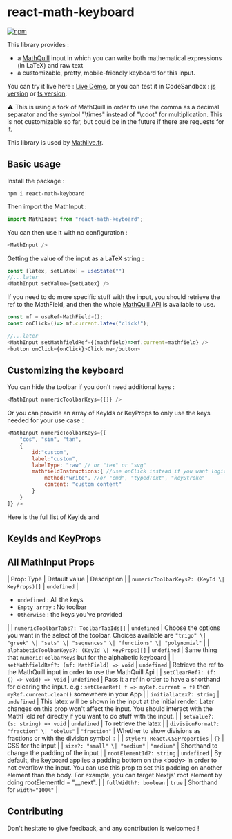 # react-math-keyboard

[![npm](https://badgen.net/npm/v/react-math-keyboard)](https://www.npmjs.com/package/react-math-keyboard)

This library provides :

- a [MathQuill](http://www.mathquill.com) input in which you can write both mathematical expressions (in LaTeX) and raw text
- a customizable, pretty, mobile-friendly keyboard for this input.

You can try it live here : [Live Demo](https://krirkrirk.github.io/react-math-keyboard/),
or you can test it in CodeSandbox : [js version](https://codesandbox.io/s/epic-wildflower-v1jlww) or [ts version](https://codesandbox.io/s/react-mat-keyboard-ts-playground-w01638).

:warning: This is using a fork of MathQuill in order to use the comma as a decimal separator and the symbol "\\times" instead of "\\cdot" for multiplication. This is not customizable so far, but could be in the future if there are requests for it.

This library is used by [Mathlive.fr](https://www.mathlive.fr).

## Basic usage

Install the package :

```nodejs
npm i react-math-keyboard
```

Then import the MathInput :

```js
import MathInput from "react-math-keyboard";
```

You can then use it with no configuration :

```js
<MathInput />
```

Getting the value of the input as a LaTeX string :

```js
const [latex, setLatex] = useState("")
//...later
<MathInput setValue={setLatex} />
```

If you need to do more specific stuff with the input, you should retrieve the ref to the MathField, and then the whole [MathQuill API](http://docs.mathquill.com/en/latest/Api_Methods/) is available to use.

```js
const mf = useRef<MathField>();
const onClick=()=> mf.current.latex("click!");

//...later
<MathInput setMathfieldRef={(mathfield)=>mf.current=mathfield} />
<button onClick={onClick}>Click me</button>
```

## Customizing the keyboard

You can hide the toolbar if you don't need additional keys :

```js
<MathInput numericToolbarKeys={[]} />
```

Or you can provide an array of KeyIds or KeyProps to only use the keys needed for your use case :

```js
<MathInput numericToolbarKeys={[
    "cos", "sin", "tan",
    {
        id:"custom",
        label:"custom",
        labelType: "raw" // or "tex" or "svg"
        mathfieldInstructions:{ //use onClick instead if you want logic non linked with the input
            method:"write", //or "cmd", "typedText", "keyStroke"
            content: "custom content"
        }
    }
]} />
```

Here is the full list of KeyIds and

## KeyIds and KeyProps

## All MathInput Props

| Prop: Type | Default value | Description |
| `numericToolbarKeys?: (KeyId \| KeyProps)[]` | `undefined` | <ul><li> `undefined` : All the keys </li><li> `Empty array` : No toolbar </li><li> `Otherwise` : the keys you've provided </li></ul> |
| `numericToolbarTabs?: ToolbarTabIds[]` | `undefined` | Choose the options you want in the select of the toolbar. Choices available are `"trigo" \| "greek" \| "sets" \| "sequences" \| "functions" \| "polynomial"` |
| `alphabeticToolbarKeys?: (KeyId \| KeyProps)[]` | `undefined` | Same thing that `numericToolbarKeys` but for the alphabetic keyboard |
| `setMathfieldRef?: (mf: MathField) => void` | `undefined` | Retrieve the ref to the MathQuill input in order to use the MathQuill Api |
| `setClearRef?: (f: () => void) => void` | `undefined` | Pass it a ref in order to have a shorthand for clearing the input. e.g : `setClearRef( f => myRef.current = f)` then `myRef.current.clear()` somewhere in your App |
| `initialLatex?: string` | `undefined` | This latex will be shown in the input at the initial render. Later changes on this prop won't affect the input. You should interact with the MathField ref directly if you want to do stuff with the input. |
| `setValue?: (s: string) => void` | `undefined` | To retrieve the latex |
| `divisionFormat?: "fraction" \| "obelus"` | `"fraction"` | Whether to show divisions as fractions or with the division symbol ÷ |
| `style?: React.CSSProperties` | `{}` | CSS for the input |
| `size?: "small" \| "medium"` | `"medium"` | Shorthand to change the padding of the input |
| `rootElementId?: string` | `undefined` | By default, the keyboard applies a padding bottom on the \<body\> in order to not overflow the input. You can use this prop to set this padding on another element than the body. For example, you can target Nextjs' root element by doing rootElementId = "\_\_next". |
| `fullWidth?: boolean` | `true` | Shorthand for `width="100%"` |

## Contributing

Don't hesitate to give feedback, and any contribution is welcomed !
